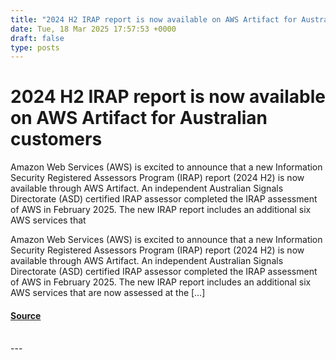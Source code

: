 ```yaml
---
title: "2024 H2 IRAP report is now available on AWS Artifact for Australian customers"
date: Tue, 18 Mar 2025 17:57:53 +0000
draft: false
type: posts
---
```

# 2024 H2 IRAP report is now available on AWS Artifact for Australian customers





Amazon Web Services (AWS)&nbsp;is excited to announce that a new Information Security Registered Assessors Program (IRAP) report (2024 H2) is now available through&nbsp;AWS Artifact.&nbsp;An independent&nbsp;Australian Signals Directorate (ASD) certified IRAP assessor&nbsp;completed the IRAP assessment of AWS in February 2025. The new IRAP report includes an additional six AWS services that

Amazon Web Services (AWS) is excited to announce that a new Information Security Registered Assessors Program (IRAP) report (2024 H2) is now available through AWS Artifact. An independent Australian Signals Directorate (ASD) certified IRAP assessor completed the IRAP assessment of AWS in February 2025. The new IRAP report includes an additional six AWS services that are now assessed at the \[…\]

#### [Source](https://aws.amazon.com/blogs/security/2024-h2-irap-report-is-now-available-on-aws-artifact-for-australian-customers/)

<br/>
---
